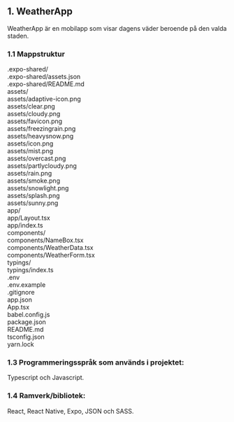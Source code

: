 ## 1. WeatherApp

WeatherApp är en mobilapp som visar dagens väder beroende på den valda staden. <br />

### 1.1 Mappstruktur

.expo-shared/ <br />
.expo-shared/assets.json <br />
.expo-shared/README.md <br />
assets/ <br />
assets/adaptive-icon.png <br />
assets/clear.png <br />
assets/cloudy.png <br />
assets/favicon.png <br />
assets/freezingrain.png <br />
assets/heavysnow.png <br />
assets/icon.png <br />
assets/mist.png <br />
assets/overcast.png <br />
assets/partlycloudy.png <br />
assets/rain.png <br />
assets/smoke.png <br />
assets/snowlight.png <br />
assets/splash.png <br />
assets/sunny.png <br />
app/ <br />
app/Layout.tsx <br />
app/index.ts <br />
components/ <br />
components/NameBox.tsx <br />
components/WeatherData.tsx <br />
components/WeatherForm.tsx <br />
typings/ <br />
typings/index.ts <br />
.env <br />
.env.example <br />
.gitignore <br />
app.json <br />
App.tsx <br />
babel.config.js <br />
package.json <br />
README.md <br />
tsconfig.json <br />
yarn.lock <br />

### 1.3 Programmeringsspråk som används i projektet:

Typescript och Javascript. <br />

### 1.4 Ramverk/bibliotek:

React, React Native, Expo, JSON och SASS. <br />
